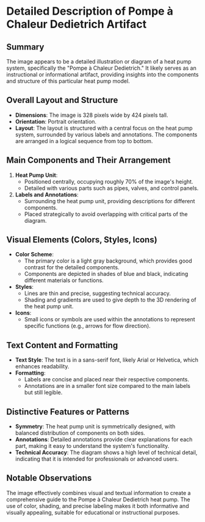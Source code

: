 # Detailed Description of Pompe à Chaleur Dedietrich Artifact

## Summary
The image appears to be a detailed illustration or diagram of a heat pump system, specifically the "Pompe à Chaleur Dedietrich." It likely serves as an instructional or informational artifact, providing insights into the components and structure of this particular heat pump model.

## Overall Layout and Structure
- **Dimensions**: The image is 328 pixels wide by 424 pixels tall.
- **Orientation**: Portrait orientation.
- **Layout**: The layout is structured with a central focus on the heat pump system, surrounded by various labels and annotations. The components are arranged in a logical sequence from top to bottom.

## Main Components and Their Arrangement
1. **Heat Pump Unit**:
   - Positioned centrally, occupying roughly 70% of the image's height.
   - Detailed with various parts such as pipes, valves, and control panels.
2. **Labels and Annotations**:
   - Surrounding the heat pump unit, providing descriptions for different components.
   - Placed strategically to avoid overlapping with critical parts of the diagram.

## Visual Elements (Colors, Styles, Icons)
- **Color Scheme**:
  - The primary color is a light gray background, which provides good contrast for the detailed components.
  - Components are depicted in shades of blue and black, indicating different materials or functions.
- **Styles**:
  - Lines are thin and precise, suggesting technical accuracy.
  - Shading and gradients are used to give depth to the 3D rendering of the heat pump unit.
- **Icons**:
  - Small icons or symbols are used within the annotations to represent specific functions (e.g., arrows for flow direction).

## Text Content and Formatting
- **Text Style**: The text is in a sans-serif font, likely Arial or Helvetica, which enhances readability.
- **Formatting**:
  - Labels are concise and placed near their respective components.
  - Annotations are in a smaller font size compared to the main labels but still legible.

## Distinctive Features or Patterns
- **Symmetry**: The heat pump unit is symmetrically designed, with balanced distribution of components on both sides.
- **Annotations**: Detailed annotations provide clear explanations for each part, making it easy to understand the system's functionality.
- **Technical Accuracy**: The diagram shows a high level of technical detail, indicating that it is intended for professionals or advanced users.

## Notable Observations
The image effectively combines visual and textual information to create a comprehensive guide to the Pompe à Chaleur Dedietrich heat pump. The use of color, shading, and precise labeling makes it both informative and visually appealing, suitable for educational or instructional purposes.